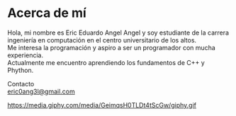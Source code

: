 # Acerca de mí
Hola, mi nombre es Eric Eduardo Angel Angel y soy estudiante de la carrera ingeniería en computación en el centro universitario de los altos.  
Me interesa la programación y aspiro a ser un programador con mucha experiencia.  
Actualmente me encuentro aprendiendo los fundamentos de C++ y Phython.  

Contacto  
eric0ang3l@gmail.com

https://media.giphy.com/media/GeimqsH0TLDt4tScGw/giphy.gif

